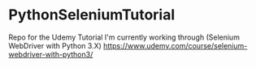 # PythonSeleniumTutorial
Repo for the Udemy Tutorial I'm currently working through (Selenium WebDriver with Python 3.X)
https://www.udemy.com/course/selenium-webdriver-with-python3/
